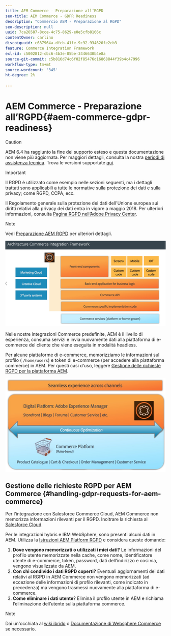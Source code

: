```yaml
---
title: AEM Commerce - Preparazione all’RGPD
seo-title: AEM Commerce - GDPR Readiness
description: "Commercio AEM - Preparazione al RGPD"
seo-description: null
uuid: 7ca26587-8cce-4c75-8629-e0e5cfb8166c
contentOwner: carlino
discoiquuid: c637964a-dfcb-41fe-9c92-934620fe2cb3
feature: Commerce Integration Framework
exl-id: c5002812-cbc6-4b3e-85be-3446630b4e8a
source-git-commit: c5b816d74c6f02f85476d16868844f39b4c47996
workflow-type: tm+mt
source-wordcount: '345'
ht-degree: 2%

---
```


# AEM Commerce - Preparazione all’RGPD{#aem-commerce-gdpr-readiness}

>[!CAUTION]
>
>AEM 6.4 ha raggiunto la fine del supporto esteso e questa documentazione non viene più aggiornata. Per maggiori dettagli, consulta la nostra [periodi di assistenza tecnica](https://helpx.adobe.com/it/support/programs/eol-matrix.html). Trova le versioni supportate [qui](https://experienceleague.adobe.com/docs/).

>[!IMPORTANT]
>
>Il RGPD è utilizzato come esempio nelle sezioni seguenti, ma i dettagli trattati sono applicabili a tutte le normative sulla protezione dei dati e sulla privacy; come RGPD, CCPA, ecc.

Il Regolamento generale sulla protezione dei dati dell&#39;Unione europea sui diritti relativi alla privacy dei dati entra in vigore a maggio 2018. Per ulteriori informazioni, consulta [Pagina RGPD nell’Adobe Privacy Center](https://www.adobe.com/privacy/general-data-protection-regulation.html).

>[!NOTE]
>
>Vedi [Preparazione AEM RGPD](/help/managing/data-protection-and-privacy.md) per ulteriori dettagli.

![screen_shot_2018-03-22at111606](assets/screen_shot_2018-03-22at111606.jpg)

Nelle nostre integrazioni Commerce predefinite, AEM è il livello di esperienza, consuma servizi e invia nuovamente dati alla piattaforma di e-commerce del cliente che viene eseguita in modalità headless.

Per alcune piattaforme di e-commerce, memorizziamo le informazioni sul profilo ( `/home/users`) e token di e-commerce (per accedere alla piattaforma commerce) in AEM. Per questi casi d&#39;uso, leggere [Gestione delle richieste RGPD per la piattaforma AEM](/help/sites-administering/handling-gdpr-requests-for-aem-platform.md).

![screen_shot_2018-03-22at111621](assets/screen_shot_2018-03-22at111621.jpg)

## Gestione delle richieste RGPD per AEM Commerce {#handling-gdpr-requests-for-aem-commerce}

Per l’integrazione con Salesforce Commerce Cloud, AEM Commerce non memorizza informazioni rilevanti per il RGPD. Inoltrare la richiesta al [Salesforce Cloud](https://documentation.demandware.com/).

Per le integrazioni hybris e IBM WebSphere, sono presenti alcuni dati in AEM. Utilizza la [Istruzioni AEM Platform RGPD](/help/sites-administering/handling-gdpr-requests-for-aem-platform.md) e considera queste domande:

1. **Dove vengono memorizzati o utilizzati i miei dati?** Le informazioni del profilo utente memorizzate nella cache, come nome, identificatore utente di e-commerce, token, password, dati dell’indirizzo e così via, vengono visualizzate da AEM.
1. **Con chi condivido i dati RGPD coperti?** Eventuali aggiornamenti dei dati relativi al RGPD in AEM Commerce non vengono memorizzati (ad eccezione delle informazioni di profilo rilevanti, come indicato in precedenza) ma vengono trasmessi nuovamente alla piattaforma di e-commerce.
1. **Come eliminare i dati utente**? Elimina il profilo utente in AEM e richiama l’eliminazione dell’utente sulla piattaforma commerce.

>[!NOTE]
>
>Dai un&#39;occhiata al [wiki ibrido](https://wiki.hybris.com/) o [Documentazione di Websphere Commerce](https://www-01.ibm.com/support/docview.wss?uid=swg27036450) se necessario.
